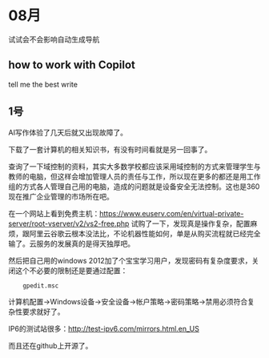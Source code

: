 # 08月
试试会不会影响自动生成导航

## how to work with Copilot 

tell me the best write

## 1号

AI写作体验了几天后就又出现故障了。

下载了一套计算机的相关知识书，有没有时间看就是另一回事了。

查询了一下域控制的资料，其实大多数学校都应该采用域控制的方式来管理学生与教师的电脑，但这样会增加管理人员的责任与工作，所以现在更多的都还是用工作组的方式各人管理自己用的电脑，造成的问题就是设备安全无法控制。这也是360现在推广企业管理的市场所在吧。

在一个网站上看到免费主机：https://www.euserv.com/en/virtual-private-server/root-vserver/v2/vs2-free.php 
试购了一下，发现真是操作复杂，配置麻烦，跟阿里云谷歌云根本没法比，不论机器性能如何，单是从购买流程就已经完全输了。云服务的发展真的是得天独厚吧。

然后把自己用的windows 2012加了个宝宝学习用户，发现密码有复杂度要求，关闭这个不必要的限制还是要通过配置：

        gpedit.msc

计算机配置->Windows设备->安全设备->帐户策略->密码策略->禁用必须符合复杂性要求就好了。

IP6的测试站很多：http://test-ipv6.com/mirrors.html.en_US

而且还在github上开源了。